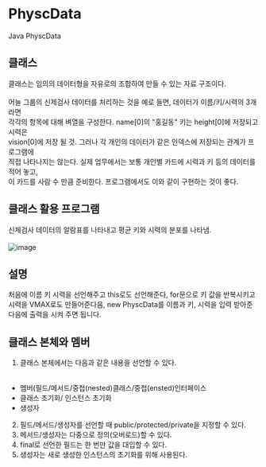 # PhyscData
Java PhyscData<br>
## 클래스
클래스는 임의의 데이터형을 자유로의 조합하여 만들 수 있는 자료 구조이다.<br><br>
어늘 그룹의 신제검사 데이터를 처리하는 것을 예로 들면, 데이터가 이름/키/시력의 3개라면<br>
각각의 항목에 대해 벼열을 구성한다. name[0]의 "홍길동" 키는 height[0]에 저장되고 시력은<br>
vision[0]에 저장 될 것. 그러나 각 개인의 데이터가 같은 인덱스에 저장되는 관계가 프로그램에<br>
직접 나타나지는 않는다. 실제 업무에서는 보통 개인별 카드에 시력과 키 등의 데이터를 적어 놓고,<br>
이 카드를 사람 수 만큼 준비한다. 프로그램에서도 이와 같이 구현하는 것이 좋다.<br>
## 클래스 활용 프로그램
신체검사 데이터의 알람표를 나타내고 평균 키와 시력의 분포를 나타냄.<br><br>
![image](https://user-images.githubusercontent.com/126844692/225786297-71e4661e-3ed2-4ad1-819a-8bd09417ee10.png)<br>
## 설명
처음에 이름 키 시력을 선언해주고 this로도 선언해준다, for문으로 키 값을 반복시키고<br>
시력을 VMAX로도 만들어준다음, new PhyscData를 이름과 키, 시력을 입력 받아준다음에 출력을 시켜 주면 됩니다.
## 클래스 본체와 멤버
1. 클래스 본체에서는 다음과 같은 내용을 선언할 수 있다.<br><br>

- 멤버(필드/메서드/중첩(nested)클래스/중첩(ensted)인터페이스<br>
- 클래스 초기화/ 인스턴스 초기화<br>
- 생성자<br>
2. 필드/메서드/생성자를 선언할 때 public/protected/private을 지정할 수 있다.<br>
3. 메서드/생성자는 다중으로 정의(오버로드)할 수 있다.<br>
4. final로 선언한 필드는 한 번만 값을 대입할 수 있다.<br>
5. 생성자는 새로 생성한 인스턴스의 초기화를 위해 사용된다.<br>
